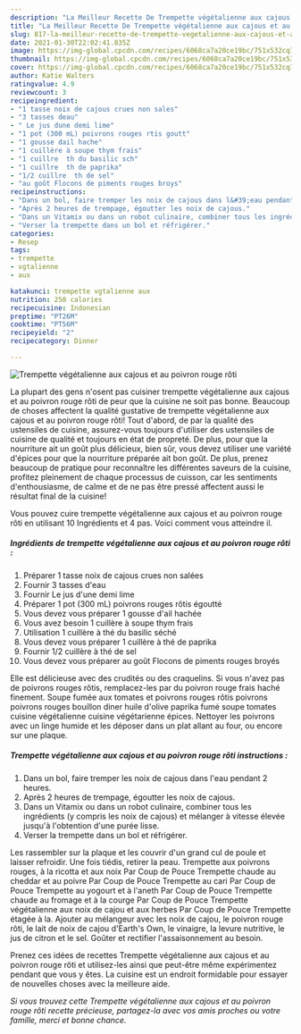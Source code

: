 ```yaml
---
description: "La Meilleur Recette De Trempette végétalienne aux cajous et au poivron rouge rôti"
title: "La Meilleur Recette De Trempette végétalienne aux cajous et au poivron rouge rôti"
slug: 817-la-meilleur-recette-de-trempette-vegetalienne-aux-cajous-et-au-poivron-rouge-roti
date: 2021-01-30T22:02:41.835Z
image: https://img-global.cpcdn.com/recipes/6068ca7a20ce19bc/751x532cq70/trempette-vegetalienne-aux-cajous-et-au-poivron-rouge-roti-photo-principale-de-la-recette.jpg
thumbnail: https://img-global.cpcdn.com/recipes/6068ca7a20ce19bc/751x532cq70/trempette-vegetalienne-aux-cajous-et-au-poivron-rouge-roti-photo-principale-de-la-recette.jpg
cover: https://img-global.cpcdn.com/recipes/6068ca7a20ce19bc/751x532cq70/trempette-vegetalienne-aux-cajous-et-au-poivron-rouge-roti-photo-principale-de-la-recette.jpg
author: Katie Walters
ratingvalue: 4.9
reviewcount: 3
recipeingredient:
- "1 tasse noix de cajous crues non sales"
- "3 tasses deau"
- " Le jus dune demi lime"
- "1 pot (300 mL) poivrons rouges rtis goutt"
- "1 gousse dail hache"
- "1 cuillère à soupe thym frais"
- "1 cuillre  th du basilic sch"
- "1 cuillre  th de paprika"
- "1/2 cuillre  th de sel"
- "au goût Flocons de piments rouges broys"
recipeinstructions:
- "Dans un bol, faire tremper les noix de cajous dans l&#39;eau pendant 2 heures."
- "Après 2 heures de trempage, égoutter les noix de cajous."
- "Dans un Vitamix ou dans un robot culinaire, combiner tous les ingrédients (y compris les noix de cajous) et mélanger à vitesse élevée jusqu&#39;à l&#39;obtention d&#39;une purée lisse."
- "Verser la trempette dans un bol et réfrigérer.​"
categories:
- Resep
tags:
- trempette
- vgtalienne
- aux

katakunci: trempette vgtalienne aux 
nutrition: 250 calories
recipecuisine: Indonesian
preptime: "PT26M"
cooktime: "PT56M"
recipeyield: "2"
recipecategory: Dinner

---
```



![Trempette végétalienne aux cajous et au poivron rouge rôti](https://img-global.cpcdn.com/recipes/6068ca7a20ce19bc/751x532cq70/trempette-vegetalienne-aux-cajous-et-au-poivron-rouge-roti-photo-principale-de-la-recette.jpg)

La plupart des gens n'osent pas cuisiner trempette végétalienne aux cajous et au poivron rouge rôti de peur que la cuisine ne soit pas bonne. Beaucoup de choses affectent la qualité gustative de trempette végétalienne aux cajous et au poivron rouge rôti! Tout d'abord, de par la qualité des ustensiles de cuisine, assurez-vous toujours d'utiliser des ustensiles de cuisine de qualité et toujours en état de propreté. De plus, pour que la nourriture ait un goût plus délicieux, bien sûr, vous devez utiliser une variété d'épices pour que la nourriture préparée ait bon goût. De plus, prenez beaucoup de pratique pour reconnaître les différentes saveurs de la cuisine, profitez pleinement de chaque processus de cuisson, car les sentiments d'enthousiasme, de calme et de ne pas être pressé affectent aussi le résultat final de la cuisine!

<!--inarticleads1-->

Vous pouvez cuire trempette végétalienne aux cajous et au poivron rouge rôti en utilisant 10 Ingrédients et 4 pas. Voici comment vous atteindre il.

##### Ingrédients de trempette végétalienne aux cajous et au poivron rouge rôti :

1. Préparer 1 tasse noix de cajous crues non salées
1. Fournir 3 tasses d&#39;eau
1. Fournir  Le jus d&#39;une demi lime
1. Préparer 1 pot (300 mL) poivrons rouges rôtis égoutté
1. Vous devez vous préparer 1 gousse d&#39;ail hachée
1. Vous avez besoin 1 cuillère à soupe thym frais
1. Utilisation 1 cuillère à thé du basilic séché
1. Vous devez vous préparer 1 cuillère à thé de paprika
1. Fournir 1/2 cuillère à thé de sel
1. Vous devez vous préparer au goût Flocons de piments rouges broyés


Elle est délicieuse avec des crudités ou des craquelins. Si vous n&#39;avez pas de poivrons rouges rôtis, remplacez-les par du poivron rouge frais haché finement. Soupe fumée aux tomates et poivrons rouges rôtis poivrons poivrons rouges bouillon diner huile d&#39;olive paprika fumé soupe tomates cuisine végétalienne cuisine végétarienne épices. Nettoyer les poivrons avec un linge humide et les déposer dans un plat allant au four, ou encore sur une plaque. 

<!--inarticleads2-->

##### Trempette végétalienne aux cajous et au poivron rouge rôti instructions :

1. Dans un bol, faire tremper les noix de cajous dans l&#39;eau pendant 2 heures.
1. Après 2 heures de trempage, égoutter les noix de cajous.
1. Dans un Vitamix ou dans un robot culinaire, combiner tous les ingrédients (y compris les noix de cajous) et mélanger à vitesse élevée jusqu&#39;à l&#39;obtention d&#39;une purée lisse.
1. Verser la trempette dans un bol et réfrigérer.​


Les rassembler sur la plaque et les couvrir d&#39;un grand cul de poule et laisser refroidir. Une fois tiédis, retirer la peau. Trempette aux poivrons rouges, à la ricotta et aux noix Par Coup de Pouce Trempette chaude au cheddar et au poivre Par Coup de Pouce Trempette au cari Par Coup de Pouce Trempette au yogourt et à l&#39;aneth Par Coup de Pouce Trempette chaude au fromage et à la courge Par Coup de Pouce Trempette végétalienne aux noix de cajou et aux herbes Par Coup de Pouce Trempette étagée à la. Ajouter au mélangeur avec les noix de cajou, le poivron rouge rôti, le lait de noix de cajou d&#39;Earth&#39;s Own, le vinaigre, la levure nutritive, le jus de citron et le sel. Goûter et rectifier l&#39;assaisonnement au besoin. 

<!--inarticleads1-->

<p>
Prenez ces idées de recettes Trempette végétalienne aux cajous et au poivron rouge rôti et utilisez-les ainsi que peut-être même expérimentez pendant que vous y êtes. La cuisine est un endroit formidable pour essayer de nouvelles choses avec la meilleure aide.
</p>

<p>
<i>Si vous trouvez cette Trempette végétalienne aux cajous et au poivron rouge rôti recette précieuse, partagez-la avec vos amis proches ou votre famille, merci et bonne chance.</i>
</p>
